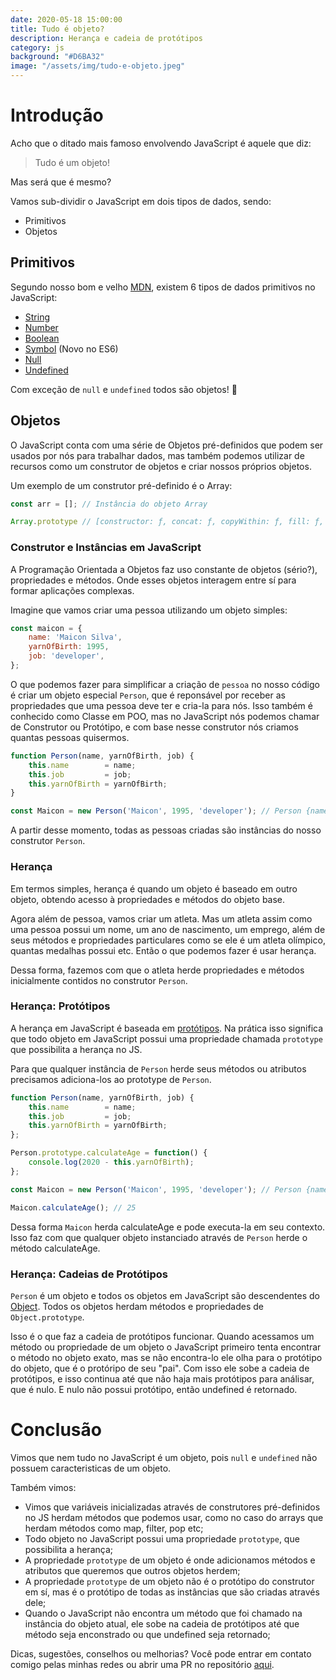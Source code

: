 ```yaml
---
date: 2020-05-18 15:00:00
title: Tudo é objeto?
description: Herança e cadeia de protótipos
category: js
background: "#D6BA32"
image: "/assets/img/tudo-e-objeto.jpeg"
---
```


# Introdução

Acho que o ditado mais famoso envolvendo JavaScript é aquele que diz:

> Tudo é um objeto!

Mas será que é mesmo?

Vamos sub-dividir o JavaScript em dois tipos de dados, sendo:

- Primitivos
- Objetos

## Primitivos

Segundo nosso bom e velho [MDN](https://developer.mozilla.org/pt-BR/docs/Glossario/Primitivo), existem 6 tipos de dados primitivos no JavaScript:

- [String](https://developer.mozilla.org/pt-BR/docs/Glossario/String)
- [Number](https://developer.mozilla.org/pt-BR/docs/Glossario/N%C3%BAmero)
- [Boolean](https://developer.mozilla.org/pt-BR/docs/Glossario/Booleano)
- [Symbol](https://developer.mozilla.org/pt-BR/docs/Glossario/Symbol) (Novo no ES6)
- [Null](https://developer.mozilla.org/pt-BR/docs/Glossario/Nulo)
- [Undefined](https://developer.mozilla.org/pt-BR/docs/Glossario/undefined)

Com exceção de ```null``` e ```undefined``` todos são objetos! :tada:

## Objetos

O JavaScript conta com uma série de Objetos pré-definidos que podem ser usados por nós para trabalhar dados, mas também podemos utilizar de recursos como um construtor de objetos e criar nossos próprios objetos.

Um exemplo de um construtor pré-definido é o Array:

```javascript
const arr = []; // Instância do objeto Array

Array.prototype // [constructor: ƒ, concat: ƒ, copyWithin: ƒ, fill: ƒ, find: ƒ, …]
```

### Construtor e Instâncias em JavaScript

A Programação Orientada a Objetos faz uso constante de objetos (sério?), propriedades e métodos. Onde esses objetos interagem entre sí para formar aplicações complexas.

Imagine que vamos criar uma pessoa utilizando um objeto simples:

```javascript
const maicon = {
    name: 'Maicon Silva',
    yarnOfBirth: 1995,
    job: 'developer',
};
```

O que podemos fazer para simplificar a criação de ```pessoa``` no nosso código é criar um objeto especial ```Person```, que é reponsável por receber as propriedades que uma pessoa deve ter e cria-la para nós. Isso também é conhecido como Classe em POO, mas no JavaScript nós podemos chamar de Construtor ou Protótipo, e com base nesse construtor nós criamos quantas pessoas quisermos.

```javascript
function Person(name, yarnOfBirth, job) {
    this.name        = name;
    this.job         = job;
    this.yarnOfBirth = yarnOfBirth;
}

const Maicon = new Person('Maicon', 1995, 'developer'); // Person {name: "Maicon", job: "developer", yarnOfBirth: 1995}
```

A partir desse momento, todas as pessoas criadas são instâncias do nosso construtor ```Person```.

### Herança

Em termos simples, herança é quando um objeto é baseado em outro objeto, obtendo acesso à propriedades e métodos do objeto base.

Agora além de pessoa, vamos criar um atleta. Mas um atleta assim como uma pessoa possui um nome, um ano de nascimento, um emprego, além de seus métodos e propriedades particulares como se ele é um atleta olímpico, quantas medalhas possui etc. Então o que podemos fazer é usar herança.

Dessa forma, fazemos com que o atleta herde propriedades e métodos inicialmente contidos no construtor ```Person```.

### Herança: Protótipos

A herança em JavaScript é baseada em [protótipos](https://developer.mozilla.org/en-US/docs/Learn/JavaScript/Objects/Object_prototypes). Na prática isso significa que todo objeto em JavaScript possui uma propriedade chamada ```prototype``` que possibilita a herança no JS.

Para que qualquer instância de ```Person``` herde seus métodos ou atributos precisamos adiciona-los ao prototype de ```Person```.

```javascript
function Person(name, yarnOfBirth, job) {
    this.name        = name;
    this.job         = job;
    this.yarnOfBirth = yarnOfBirth;
};

Person.prototype.calculateAge = function() {
    console.log(2020 - this.yarnOfBirth);
};

const Maicon = new Person('Maicon', 1995, 'developer'); // Person {name: "Maicon", job: "developer", yarnOfBirth: 1995}

Maicon.calculateAge(); // 25
```

Dessa forma ```Maicon``` herda calculateAge e pode executa-la em seu contexto. Isso faz com que qualquer objeto instanciado através de ```Person``` herde o método calculateAge.

### Herança: Cadeias de Protótipos

```Person``` é um objeto e todos os objetos em JavaScript são descendentes do [Object](https://developer.mozilla.org/pt-BR/docs/Web/JavaScript/Reference/Global_Objects/Object). Todos os objetos herdam métodos e propriedades de ```Object.prototype```.

Isso é o que faz a cadeia de protótipos funcionar. Quando acessamos um método ou propriedade de um objeto o JavaScript primeiro tenta encontrar o método no objeto exato, mas se não encontra-lo ele olha para o protótipo do objeto, que é o protóripo de seu "pai". Com isso ele sobe a cadeia de protótipos, e isso continua até que não haja mais protótipos para análisar, que é nulo. E nulo não possui protótipo, então undefined é retornado.

# Conclusão

Vimos que nem tudo no JavaScript é um objeto, pois ```null``` e ```undefined``` não possuem caracteristicas de um objeto.

Também vimos:

- Vimos que variáveis inicializadas através de construtores pré-definidos no JS herdam métodos que podemos usar, como no caso do arrays que herdam métodos como map, filter, pop etc;
- Todo objeto no JavaScript possui uma propriedade ```prototype```, que possibilita a herança;
- A propriedade ```prototype``` de um objeto é onde adicionamos métodos e atributos que queremos que outros objetos herdem;
- A propriedade ```prototype``` de um objeto não é o protótipo do construtor em sí, mas é o protótipo de todas as instâncias que são criadas através dele;
- Quando o JavaScript não encontra um método que foi chamado na instância do objeto atual, ele sobe na cadeia de protótipos até que método seja enconstrado ou que undefined seja retornado;

Dicas, sugestões, conselhos ou melhorias? Você pode entrar em contato comigo pelas minhas redes ou abrir uma PR no repositório
[aqui](https://github.com/maiconrs95/maiconsilva).
